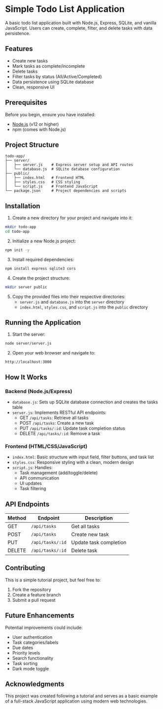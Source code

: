 # Simple Todo List Application

A basic todo list application built with Node.js, Express, SQLite, and vanilla JavaScript. Users can create, complete, filter, and delete tasks with data persistence.

## Features

- Create new tasks
- Mark tasks as complete/incomplete
- Delete tasks
- Filter tasks by status (All/Active/Completed)
- Data persistence using SQLite database
- Clean, responsive UI

## Prerequisites

Before you begin, ensure you have installed:
- [Node.js](https://nodejs.org/) (v12 or higher)
- npm (comes with Node.js)

## Project Structure

```
todo-app/
├── server/
│   ├── server.js    # Express server setup and API routes
│   └── database.js  # SQLite database configuration
├── public/
│   ├── index.html   # Frontend HTML
│   ├── styles.css   # CSS styling
│   └── script.js    # Frontend JavaScript
└── package.json     # Project dependencies and scripts
```

## Installation

1. Create a new directory for your project and navigate into it:
```bash
mkdir todo-app
cd todo-app
```

2. Initialize a new Node.js project:
```bash
npm init -y
```

3. Install required dependencies:
```bash
npm install express sqlite3 cors
```

4. Create the project structure:
```bash
mkdir server public
```

5. Copy the provided files into their respective directories:
   - `server.js` and `database.js` into the `server` directory
   - `index.html`, `styles.css`, and `script.js` into the `public` directory

## Running the Application

1. Start the server:
```bash
node server/server.js
```

2. Open your web browser and navigate to:
```
http://localhost:3000
```

## How It Works

### Backend (Node.js/Express)

- `database.js`: Sets up SQLite database connection and creates the tasks table
- `server.js`: Implements RESTful API endpoints:
  - GET `/api/tasks`: Retrieve all tasks
  - POST `/api/tasks`: Create a new task
  - PUT `/api/tasks/:id`: Update task completion status
  - DELETE `/api/tasks/:id`: Remove a task

### Frontend (HTML/CSS/JavaScript)

- `index.html`: Basic structure with input field, filter buttons, and task list
- `styles.css`: Responsive styling with a clean, modern design
- `script.js`: Handles:
  - Task management (add/toggle/delete)
  - API communication
  - UI updates
  - Task filtering

## API Endpoints

| Method | Endpoint | Description |
|--------|----------|-------------|
| GET | `/api/tasks` | Get all tasks |
| POST | `/api/tasks` | Create new task |
| PUT | `/api/tasks/:id` | Update task completion |
| DELETE | `/api/tasks/:id` | Delete task |

## Contributing

This is a simple tutorial project, but feel free to:
1. Fork the repository
2. Create a feature branch
3. Submit a pull request

## Future Enhancements

Potential improvements could include:
- User authentication
- Task categories/labels
- Due dates
- Priority levels
- Search functionality
- Task sorting
- Dark mode toggle

## Acknowledgments

This project was created following a tutorial and serves as a basic example of a full-stack JavaScript application using modern web technologies.